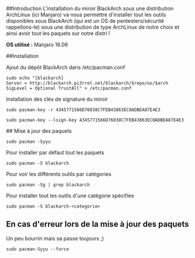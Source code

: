 ##Introduction
L'installation du miroir BlackArch sous une distribution ArchLinux (ici Manjaro) va nous permettre d'installer tout les outils disponibles sous BlackArch (qui est un OS de pentesters/sécurité rappellons-le) sous une distribution de type ArchLinux de notre choix et ainsi avoir tout les paquets sur notre distri !

**OS utilisé :** Manjaro 16.06

##Installation

Ajout du dépôt BlackArch dans /etc/pacman.conf

```
sudo echo "[blackarch]
Server = http://blackarch.pi3rrot.net/blackarch/$repo/os/$arch
SigLevel = Optional TrustAll" > /etc/pacman.conf
```

Installation des clés de signature du miroir

```
sudo pacman-key -r 4345771566D76038C7FEB43863EC0ADBEA87E4E3
```

```
sudo pacman-key --lsign-key 4345771566D76038C7FEB43863EC0ADBEA87E4E3
```

## Mise à jour des paquets

```
sudo pacman -Syyu
```

Pour installer par défaut tout les paquets

```
sudo pacman -S blackarch
```

Pour voir les différents outils par catégories

```
sudo pacman -Sg | grep blackarch
```

Pour installer tout les outils d'une catégorie spécifiée

```
sudo pacman -S blackarch-<categorie>
```

## En cas d'erreur lors de la mise à jour des paquets

Un peu bourrin mais sa passe toujours ;)

```
sudo pacman-Syyu --force
```
